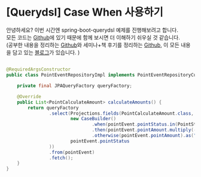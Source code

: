# [Querydsl] Case When 사용하기

안녕하세요? 이번 시간엔 spring-boot-querydsl 예제를 진행해보려고 합니다.  
모든 코드는 [Github](https://github.com/jojoldu/blog-code/tree/master/spring-boot-querydsl)에 있기 때문에 함께 보시면 더 이해하기 쉬우실 것 같습니다.  
(공부한 내용을 정리하는 [Github](https://github.com/jojoldu/blog-code)와 세미나+책 후기를 정리하는 [Github](https://github.com/jojoldu/review), 이 모든 내용을 담고 있는 [블로그](http://jojoldu.tistory.com/)가 있습니다. )<br/>


## 

```java
@RequiredArgsConstructor
public class PointEventRepositoryImpl implements PointEventRepositoryCustom {

    private final JPAQueryFactory queryFactory;

    @Override
    public List<PointCalculateAmount> calculateAmounts() {
        return queryFactory
                .select(Projections.fields(PointCalculateAmount.class,
                        new CaseBuilder()
                                .when(pointEvent.pointStatus.in(PointStatus.USE, PointStatus.USE_CANCEL))
                                .then(pointEvent.pointAmount.multiply(-1))
                                .otherwise(pointEvent.pointAmount).as("pointAmount"),
                        pointEvent.pointStatus
                ))
                .from(pointEvent)
                .fetch();
    }
}
```

